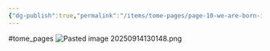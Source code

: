 ```yaml
---
{"dg-publish":true,"permalink":"/items/tome-pages/page-10-we-are-born-into-the-hum/"}
---
```


#tome_pages
![Pasted image 20250914130148.png](/img/user/items/tome%20pages/image%20files/Pasted%20image%2020250914130148.png)